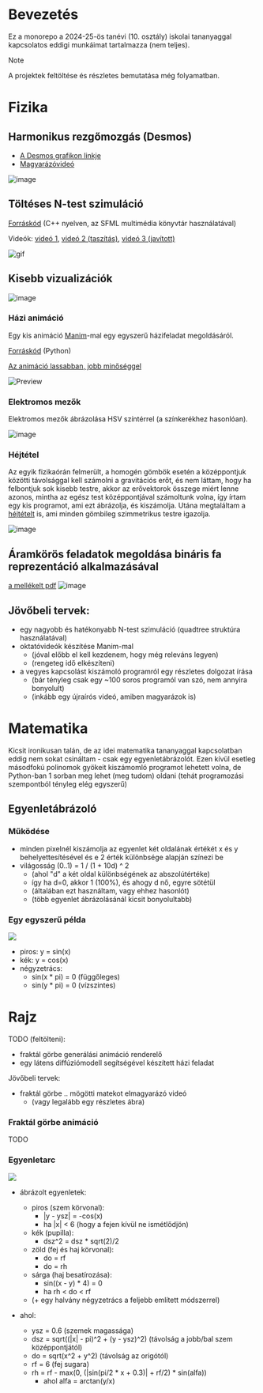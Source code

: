 # Bevezetés
Ez a monorepo a 2024-25-ös tanévi (10. osztály) iskolai tananyaggal kapcsolatos eddigi munkáimat tartalmazza (nem teljes).

> [!NOTE]
> A projektek feltöltése és részletes bemutatása még folyamatban.

# Fizika

## Harmonikus rezgőmozgás (Desmos)
- [A Desmos grafikon linkje](https://www.desmos.com/calculator/n7aijnefve)
- [Magyarázóvideó](temp_fizika/harmonikus_rezgomozgas.mkv)

![image](temp_fizika/harmonikus_rezgomozgas.png)

## Töltéses N-test szimuláció
[Forráskód](temp_fizika/fiz_szim.cpp) (C++ nyelven, az SFML multimédia könyvtár használatával)

Videók: [videó 1](temp_fizika/egyszeru_szimulacio.mkv), [videó 2 (taszítás)](temp_fizika/taszitas.mkv), [videó 3 (javított)](temp_fizika/fiz_szim_javitott.mkv)

![gif](temp_fizika/fiz_szim.gif)

## Kisebb vizualizációk
![image](temp_fizika/chat_kisebb.png)

### Házi animáció
Egy kis animáció [Manim](https://github.com/ManimCommunity/manim/)-mal egy egyszerű házifeladat megoldásáról.

[Forráskód](temp_fizika/hazi_animacio.py) (Python)

[Az animáció lassabban, jobb minőséggel](temp_fizika/hazi_animacio.mp4)

![Preview](temp_fizika/hazi_animacio.gif)

### Elektromos mezők
Elektromos mezők ábrázolása HSV színtérrel (a színkerékhez hasonlóan).

![image](temp_fizika/hsv_elektromos_ter.png)

### Héjtétel
Az egyik fizikaórán felmerült, a homogén gömbök esetén a középpontjuk közötti távolsággal kell számolni a gravitációs erőt, és nem láttam, hogy ha felbontjuk sok kisebb testre, akkor az erővektorok összege miért lenne azonos, mintha az egész test középpontjával számoltunk volna, így írtam egy kis programot, ami ezt ábrázolja, és kiszámolja. Utána megtaláltam a [héjtételt](https://hu.wikipedia.org/wiki/Gravit%C3%A1ci%C3%B3s_potenci%C3%A1l#G%C3%B6mbszimmetria) is, ami minden gömbileg szimmetrikus testre igazolja.

![image](temp_fizika/hejtetel.png)

## Áramkörös feladatok megoldása bináris fa reprezentáció alkalmazásával
[a mellékelt pdf](https://github.com/Krist0FF-T/suli_tanev_2024/blob/main/temp_fizika/aramkor_binaris_fa.pdf)
![image](temp_fizika/chat_aramkor.png)

## Jövőbeli tervek:
- egy nagyobb és hatékonyabb N-test szimuláció (quadtree struktúra használatával)
- oktatóvideók készítése Manim-mal
    - (jóval előbb el kell kezdenem, hogy még releváns legyen)
    - (rengeteg idő elkészíteni)
- a vegyes kapcsolást kiszámoló programról egy részletes dolgozat írása
    - (bár tényleg csak egy ~100 soros programól van szó, nem annyira bonyolult)
    - (inkább egy újraírós videó, amiben magyarázok is)


# Matematika
Kicsit ironikusan talán, de az idei matematika tananyaggal kapcsolatban eddig nem sokat csináltam - csak egy egyenletábrázolót. Ezen kívül esetleg másodfokú polinomok gyökeit kiszámomló programot lehetett volna, de Python-ban 1 sorban meg lehet (meg tudom) oldani (tehát programozási szempontból tényleg elég egyszerű)

## Egyenletábrázoló
### Működése
- minden pixelnél kiszámolja az egyenlet két oldalának értékét x és y behelyettesítésével és e 2 érték különbsége alapján színezi be
- világosság (0..1) = 1 / (1 + 10d) ^ 2
    - (ahol "d" a két oldal különbségének az abszolútértéke)
    - így ha d=0, akkor 1 (100%), és ahogy d nő, egyre sötétül
    - (általában ezt használtam, vagy ehhez hasonlót)
    - (több egyenlet ábrázolásánál kicsit bonyolultabb)

### Egy egyszerű példa
<img src="https://github.com/Krist0FF-T/ttk_talentum/blob/main/images/eq_sin_cos.png"/>

- piros: y = sin(x)
- kék: y = cos(x)
- négyzetrács:
    - sin(x * pi) = 0 (függőleges)
    - sin(y * pi) = 0 (vízszintes)


# Rajz
TODO (feltölteni):
- fraktál görbe generálási animáció renderelő
- egy látens diffúziómodell segítségével készített házi feladat

Jövőbeli tervek:
- fraktál görbe .. mögötti matekot elmagyarázó videó
    - (vagy legalább egy részletes ábra)

### Fraktál görbe animáció
TODO

### Egyenletarc
<img src="https://github.com/Krist0FF-T/ttk_talentum/blob/main/images/eq_face.png"/>

- ábrázolt egyenletek:
    - piros (szem körvonal):
        - |y - ysz| = -cos(x)
        - ha |x| < 6 (hogy a fejen kívül ne ismétlődjön)
    - kék (pupilla):
        - dsz^2 = dsz * sqrt(2)/2
    - zöld (fej és haj körvonal):
        - do = rf
        - do = rh
    - sárga (haj besatírozása):
        - sin((x - y) * 4) = 0
        - ha rh < do < rf
    - (+ egy halvány négyzetrács a feljebb említett módszerrel)

- ahol:
    - ysz = 0.6 (szemek magassága)
    - dsz = sqrt((|x| - pi)^2 + (y - ysz)^2) (távolság a jobb/bal szem középpontjától)
    - do = sqrt(x^2 + y^2) (távolság az origótól)
    - rf = 6 (fej sugara)
    - rh = rf - max(0, (|sin(pi/2 * x + 0.3)| + rf/2) * sin(alfa))
        - ahol alfa = arctan(y/x)

